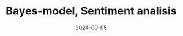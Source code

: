 ---
title: "Bayes-model, Sentiment analisis"
collection: teaching
type: "M.Sc course"
permalink: /materials/NLP-I/labor/VIII-bayes-sa
venue: "University of Debrecen, Department of Data Science and Visualization"
date: 2024-09-05
location: "Debrecen, Hungary"
---